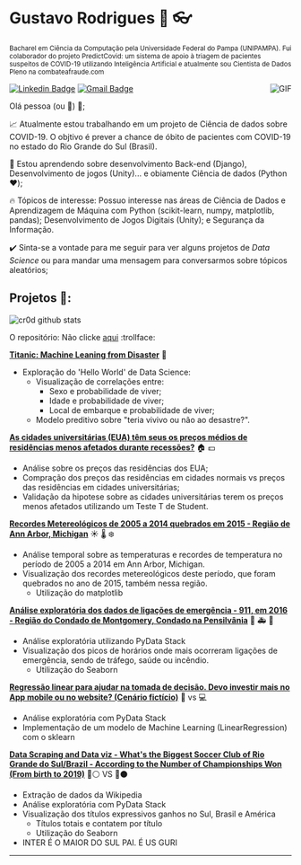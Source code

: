 
# Gustavo Rodrigues :man: :eyeglasses:
<sub> Bacharel em Ciência da Computação pela Universidade Federal do Pampa (UNIPAMPA). Fui colaborador do projeto PredictCovid: um sistema de apoio à triagem de pacientes suspeitos de COVID-19 utilizando Inteligência Artificial e atualmente sou Cientista de Dados Pleno na combateafraude.com </sub>

<img align="right" alt="GIF" src="https://2.bp.blogspot.com/-ZCnG08W6zSY/W-qgJ-XKRYI/AAAAAAAALdY/pgbhuYEFAVo37cOBZPkX98K0j9bzeO0hACLcBGAs/s400/plot_surface_animation_funcanimation_r.gif" />


[![Linkedin Badge](https://img.shields.io/badge/-gustavorodrigues-blue?style=flat-square&logo=Linkedin&logoColor=white&link=https://www.linkedin.com/in/gustavo-rodrigues-959291110/)](https://www.linkedin.com/in/gustavo-rodrigues-959291110/)
[![Gmail Badge](https://img.shields.io/badge/-gustavocrod.work@gmail.com-c14438?style=flat-square&logo=Gmail&logoColor=white&link=mailto:gustavocrod.work@gmail.com)](mailto:gustavocrod.work@gmail.com)

Olá pessoa (ou :robot:) :wave:;

:chart_with_upwards_trend: Atualmente estou trabalhando em um projeto de Ciência de dados sobre COVID-19. O objtivo é prever a chance de óbito de pacientes com COVID-19 no estado do Rio Grande do Sul (Brasil).

:seedling: Estou aprendendo sobre desenvolvimento Back-end (Django), Desenvolvimento de jogos (Unity)... e obiamente Ciência de dados (Python :heart:);

:fire: Tópicos de interesse: Possuo interesse nas áreas de Ciência de Dados e Aprendizagem de Máquina com Python (scikit-learn, numpy, matplotlib, pandas); Desenvolvimento de Jogos Digitais (Unity); e Segurança da Informação.

:heavy_check_mark: Sinta-se a vontade para me seguir para ver alguns projetos de *Data Science* ou para mandar uma mensagem para conversarmos sobre tópicos aleatórios;

## Projetos :file_folder::

![cr0d github stats](https://github-readme-stats.vercel.app/api?username=gustavocrod&show_icons=true&theme=synthwave)

O repositório: Não clicke [aqui](https://github.com/gustavocrod/Data-Science) :trollface:

**[Titanic: Machine Leaning from Disaster](https://github.com/gustavocrod/Data-Science/blob/master/Titanic/Titanic.ipynb)** :ship:

- Exploração do 'Hello World' de Data Science:
  - Visualização de correlações entre: 
    * Sexo e probabilidade de viver;
    * Idade e probabilidade de viver;
    * Local de embarque e probabilidade de viver;
  - Modelo preditivo sobre "teria vivivo ou não ao desastre?".


**[As cidades universitárias (EUA) têm seus os preços médios de residências menos afetados durante recessões?](https://github.com/gustavocrod/Data-Science/blob/master/Housing%20Price/assignment4.ipynb)** :house: :dollar:

- Análise sobre os preços das residências dos EUA;
- Compração dos preços das residências em cidades normais vs preços das residências em cidades universitárias;
- Validação da hipotese sobre as cidades universitárias terem os preços menos afetados utilizando um Teste T de Student.


**[Recordes Metereológicos de 2005 a 2014 quebrados em 2015 - Região de Ann Arbor, Michigan](https://github.com/gustavocrod/Data-Science/blob/master/Meteorology/Assignment2.ipynb)** :sunny: :thermometer: :snowflake:

- Análise temporal sobre as temperaturas e recordes de temperatura no período de 2005 a 2014 em Ann Arbor, Michigan.
- Visualização dos recordes metereológicos deste período, que foram quebrados no ano de 2015, também nessa região. 
  - Utilização do matplotlib


**[Análise exploratória dos dados de ligações de emergência - 911, em 2016 - Região do Condado de Montgomery, Condado na Pensilvânia](https://github.com/gustavocrod/Data-Science/blob/master/Calls%20911/chama%20a%20pulica.ipynb)** :police_car: :ambulance: :fire_engine:

- Análise exploratória utilizando PyData Stack
- Visualização dos picos de horários onde mais ocorreram ligações de emergência, sendo de tráfego, saúde ou incêndio.
  - Utilização do Seaborn


**[Regressão linear para ajudar na tomada de decisão. Devo investir mais no App mobile ou no website? (Cenário fictício)](https://github.com/gustavocrod/Data-Science/blob/master/App%20or%20site%20-%20Linear%20Regressions/reg_linear.ipynb)** :iphone: vs :computer:

- Análise exploratória com PyData Stack
- Implementação de um modelo de Machine Learning (LinearRegression) com o sklearn


**[Data Scraping and Data viz - What's the Biggest Soccer Club of Rio Grande do Sul/Brazil - According to the Number of Championships Won (From birth to 2019)](https://github.com/gustavocrod/Data-Science/blob/master/Maior%20do%20Sul/biggest_team.ipynb)** :red_circle::white_circle: VS :large_blue_circle::black_circle:

- Extração de dados da Wikipedia
- Análise exploratória com PyData Stack
- Visualização dos títulos expressivos ganhos no Sul, Brasil e América
  - Títulos totais e contatem por título
  - Utilização do Seaborn
- INTER É O MAIOR DO SUL PAI. É US GURI

---
